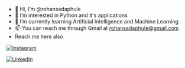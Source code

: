 - 👋 Hi, I’m @rohansadaphule
- 👀 I’m interested in Python and it's applications
- 🌱 I’m currently learning Artificial Intelligence and Machine Learning
- 📫 You can reach me through Gmail at rohansadaphule@gmail.com
- Reach me here also

[![Instagram](https://img.shields.io/badge/Instagram-E4405F?style=for-the-badge&logo=instagram&logoColor=white)](https://instagram.com/rohansadaphule)

[![LinkedIn](https://img.shields.io/badge/LinkedIn-0A66C2?style=for-the-badge&logo=linkedin&logoColor=white)](https://www.linkedin.com/in/rohansadaphule)

<!---
rohansadaphule/rohansadaphule is a ✨ special ✨ repository because its `README.md` (this file) appears on your GitHub profile.
You can click the Preview link to take a look at your changes.
--->
